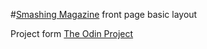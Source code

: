 #[Smashing Magazine](https://www.smashingmagazine.com/) front page basic layout

Project form [The Odin Project](http://www.theodinproject.com/html5-and-css3/design-teardown)
